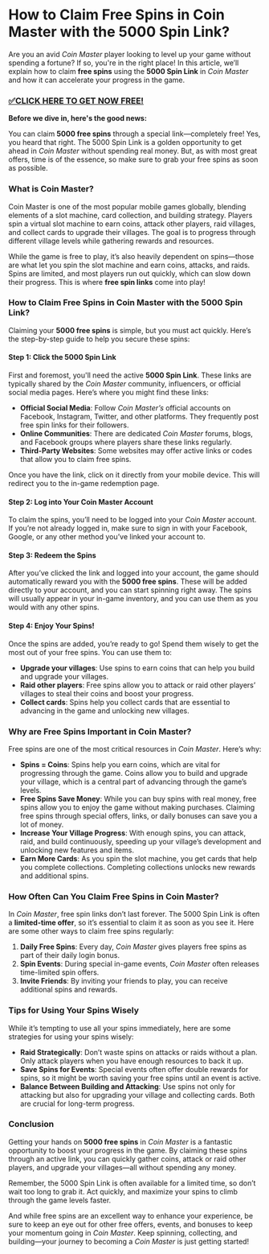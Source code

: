 # How to Claim Free Spins in Coin Master with the 5000 Spin Link?

Are you an avid *Coin Master* player looking to level up your game without spending a fortune? If so, you're in the right place! In this article, we’ll explain how to claim **free spins** using the **5000 Spin Link** in *Coin Master* and how it can accelerate your progress in the game.

### [✅CLICK HERE TO GET NOW FREE!](https://edris2025.github.io/spins/)

**Before we dive in, here's the good news:**

You can claim **5000 free spins** through a special link—completely free! Yes, you heard that right. The 5000 Spin Link is a golden opportunity to get ahead in *Coin Master* without spending real money. But, as with most great offers, time is of the essence, so make sure to grab your free spins as soon as possible.

### What is Coin Master?

Coin Master is one of the most popular mobile games globally, blending elements of a slot machine, card collection, and building strategy. Players spin a virtual slot machine to earn coins, attack other players, raid villages, and collect cards to upgrade their villages. The goal is to progress through different village levels while gathering rewards and resources.

While the game is free to play, it’s also heavily dependent on spins—those are what let you spin the slot machine and earn coins, attacks, and raids. Spins are limited, and most players run out quickly, which can slow down their progress. This is where **free spin links** come into play!

### How to Claim Free Spins in Coin Master with the 5000 Spin Link?

Claiming your **5000 free spins** is simple, but you must act quickly. Here’s the step-by-step guide to help you secure these spins:

#### Step 1: Click the 5000 Spin Link

First and foremost, you'll need the active **5000 Spin Link**. These links are typically shared by the *Coin Master* community, influencers, or official social media pages. Here’s where you might find these links:
- **Official Social Media**: Follow *Coin Master’s* official accounts on Facebook, Instagram, Twitter, and other platforms. They frequently post free spin links for their followers.
- **Online Communities**: There are dedicated *Coin Master* forums, blogs, and Facebook groups where players share these links regularly.
- **Third-Party Websites**: Some websites may offer active links or codes that allow you to claim free spins.

Once you have the link, click on it directly from your mobile device. This will redirect you to the in-game redemption page.

#### Step 2: Log into Your Coin Master Account

To claim the spins, you’ll need to be logged into your *Coin Master* account. If you’re not already logged in, make sure to sign in with your Facebook, Google, or any other method you’ve linked your account to.

#### Step 3: Redeem the Spins

After you’ve clicked the link and logged into your account, the game should automatically reward you with the **5000 free spins**. These will be added directly to your account, and you can start spinning right away. The spins will usually appear in your in-game inventory, and you can use them as you would with any other spins.

#### Step 4: Enjoy Your Spins!

Once the spins are added, you’re ready to go! Spend them wisely to get the most out of your free spins. You can use them to:
- **Upgrade your villages**: Use spins to earn coins that can help you build and upgrade your villages.
- **Raid other players**: Free spins allow you to attack or raid other players’ villages to steal their coins and boost your progress.
- **Collect cards**: Spins help you collect cards that are essential to advancing in the game and unlocking new villages.

### Why are Free Spins Important in Coin Master?

Free spins are one of the most critical resources in *Coin Master*. Here’s why:
- **Spins = Coins**: Spins help you earn coins, which are vital for progressing through the game. Coins allow you to build and upgrade your village, which is a central part of advancing through the game’s levels.
- **Free Spins Save Money**: While you can buy spins with real money, free spins allow you to enjoy the game without making purchases. Claiming free spins through special offers, links, or daily bonuses can save you a lot of money.
- **Increase Your Village Progress**: With enough spins, you can attack, raid, and build continuously, speeding up your village’s development and unlocking new features and items.
- **Earn More Cards**: As you spin the slot machine, you get cards that help you complete collections. Completing collections unlocks new rewards and additional spins.

### How Often Can You Claim Free Spins in Coin Master?

In *Coin Master*, free spin links don’t last forever. The 5000 Spin Link is often a **limited-time offer**, so it’s essential to claim it as soon as you see it. Here are some other ways to claim free spins regularly:
1. **Daily Free Spins**: Every day, *Coin Master* gives players free spins as part of their daily login bonus.
2. **Spin Events**: During special in-game events, *Coin Master* often releases time-limited spin offers.
3. **Invite Friends**: By inviting your friends to play, you can receive additional spins and rewards.

### Tips for Using Your Spins Wisely

While it’s tempting to use all your spins immediately, here are some strategies for using your spins wisely:
- **Raid Strategically**: Don’t waste spins on attacks or raids without a plan. Only attack players when you have enough resources to back it up.
- **Save Spins for Events**: Special events often offer double rewards for spins, so it might be worth saving your free spins until an event is active.
- **Balance Between Building and Attacking**: Use spins not only for attacking but also for upgrading your village and collecting cards. Both are crucial for long-term progress.

### Conclusion

Getting your hands on **5000 free spins** in *Coin Master* is a fantastic opportunity to boost your progress in the game. By claiming these spins through an active link, you can quickly gather coins, attack or raid other players, and upgrade your villages—all without spending any money.

Remember, the 5000 Spin Link is often available for a limited time, so don’t wait too long to grab it. Act quickly, and maximize your spins to climb through the game levels faster.

And while free spins are an excellent way to enhance your experience, be sure to keep an eye out for other free offers, events, and bonuses to keep your momentum going in *Coin Master*. Keep spinning, collecting, and building—your journey to becoming a *Coin Master* is just getting started!
